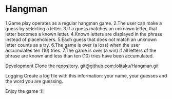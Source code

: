 # Hangman

1.Game play operates as a regular hangman game.
2.The user can make a guess by selecting a letter.
3.If a guess matches an unknown letter, that letter becomes a known letter.
4.Known letters are displayed in the phrase instead of placeholders.
5.Each guess that does not match an unknown letter counts as a try.
6.The game is over (a loss) when the user accumulates ten (10) tries.
7.The game is over (a win) if all letters of the phrase are known and less than ten (10) tries have been accumulated.

Development
Clone the repository.
git@github.com:lolitaku/Hangman.git

Logging
Create a log file with this information: your name, your guesses and the word you are guessing.

Enjoy the game :)!
